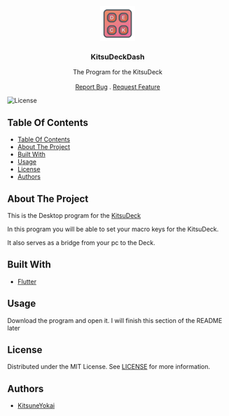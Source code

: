 <br/>
<p align="center">
  <a href="https://github.com/KitsuneYokai/KitsuDeckDash">
    <img src="assets/images/app_icon.png" alt="Logo" width="80" height="80">
  </a>

  <h3 align="center">KitsuDeckDash</h3>

  <p align="center">
    The Program for the KitsuDeck
    <br/>
    <br/>
    <a href="https://github.com/KitsuneYokai/KitsuDeckDash/issues">Report Bug</a>
    .
    <a href="https://github.com/KitsuneYokai/KitsuDeckDash/issues">Request Feature</a>
  </p>
</p>

![License](https://img.shields.io/github/license/KitsuneYokai/KitsuDeckDashReadME-Generator)

## Table Of Contents

- [Table Of Contents](#table-of-contents)
- [About The Project](#about-the-project)
- [Built With](#built-with)
- [Usage](#usage)
- [License](#license)
- [Authors](#authors)

## About The Project

This is the Desktop program for the [KitsuDeck](https://github.com/KitsuneYokai/KitsuDeck)

In this program you will be able to set your macro keys for the KitsuDeck.

It also serves as a bridge from your pc to the Deck.

## Built With

* [Flutter](https://flutter.dev)

## Usage

Download the program and open it. I will finish this section of the README later


## License

Distributed under the MIT License. See [LICENSE](https://github.com/KitsuneYokai/KitsuDeckDash/blob/main/LICENSE) for more information.

## Authors

* [KitsuneYokai](https://github.com/KitsuneYokai)